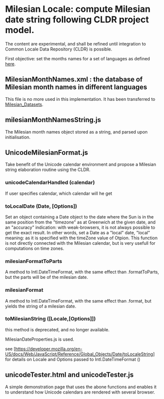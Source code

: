 # Milesian Locale: compute Milesian date string following CLDR project model.
The content are experimental, and shall be refined until integration to Common Locale Data Repository (CLDR) is possible.

First objective: set the months names for a set of languages as defined [here](http://www.calendriermilesien.org/mois.html).
## MilesianMonthNames.xml : the database of Milesian month names in different languages
This file is no more used in this implementation. It has been transferred to [Milesian_Datasets](https://github.com/Louis-Aime/Milesian_datasets).
## milesianMonthNamesString.js 
The Milesian month names object stored as a string, and parsed upon initialisation.
## UnicodeMilesianFormat.js
Take benefit of the Unicode calendar environment and propose a Milesian string elaboration routine using the CLDR.
### unicodeCalendarHandled (calendar)
If user specifies calendar, which calendar will he get
### toLocalDate (Date, [Options])
Set an object containing a Date object to the date where the Sun is in the same position from the "timezone" as at Greenwich
at the given date, and an "accuracy" indication: with weak-browsers, it is not always possible to get the exact result. 
In other words, set a Date as a "local" date, "local" meaning: as it is specified with the timeZone value of Otpion.
This function is not directly connected with the Milesian calendar, but is very usefull for computations on time zones.
### milesianFormatToParts
A method to Intl.DateTimeFormat, with the same effect than .formatToParts, but the parts will be of the milesian date.
### milesianFormat
A method to Intl.DateTimeFormat, with the same effect than .format, but yields the string of a milesian date.
### toMilesianString ([Locale,[Options]])
this method is deprecated, and no longer available.

MilesianDateProperties.js is used.

see [https://developer.mozilla.org/en-US/docs/Web/JavaScript/Reference/Global_Objects/Date/toLocaleString] 
for details on Locale and Options passed to Intl.DateTimeFormat ()

## unicodeTester.html and unicodeTester.js
A simple demonstration page that uses the abone functions and enables it to understand how Unicode calendars 
are rendered with several browser.
